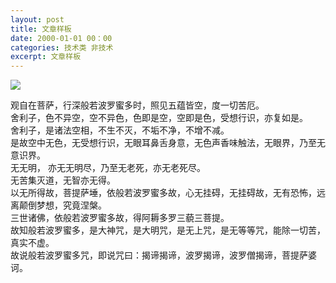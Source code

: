 ```yaml
---
layout: post
title: 文章样板
date: 2000-01-01 00：00
categories: 技术类 非技术
excerpt: 文章样板
---
```



![](https://github.com/HarmonyHu/harmonyhu.github.io/raw/master/_posts/images/Buddha.jpg)  

观自在菩萨，行深般若波罗蜜多时，照见五蕴皆空，度一切苦厄。  
舍利子，色不异空，空不异色，色即是空，空即是色，受想行识，亦复如是。  
舍利子，是诸法空相，不生不灭，不垢不净，不增不减。  
是故空中无色，无受想行识，无眼耳鼻舌身意，无色声香味触法，无眼界，乃至无意识界。  
无无明， 亦无无明尽，乃至无老死，亦无老死尽。  
无苦集灭道，无智亦无得。  
以无所得故，菩提萨埵，依般若波罗蜜多故，心无挂碍，无挂碍故，无有恐怖，远离颠倒梦想，究竟涅槃。  
三世诸佛，依般若波罗蜜多故，得阿耨多罗三藐三菩提。  
故知般若波罗蜜多，是大神咒，是大明咒，是无上咒，是无等等咒，能除一切苦，真实不虚。  
故说般若波罗蜜多咒，即说咒曰：揭谛揭谛，波罗揭谛，波罗僧揭谛，菩提萨婆诃。  